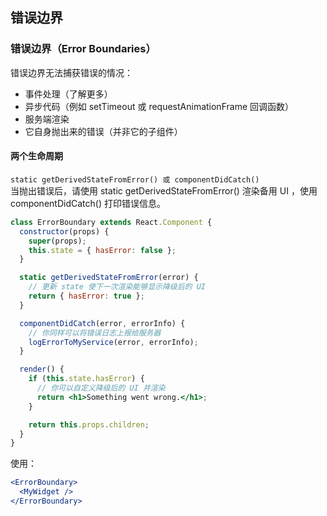 ## 错误边界

### 错误边界（Error Boundaries）

错误边界无法捕获错误的情况：
- 事件处理（了解更多）
- 异步代码（例如 setTimeout 或 requestAnimationFrame 回调函数）
- 服务端渲染
- 它自身抛出来的错误（并非它的子组件）

#### 两个生命周期             
`static getDerivedStateFromError() 或 componentDidCatch()`                           
当抛出错误后，请使用 static getDerivedStateFromError() 渲染备用 UI ，使用 componentDidCatch() 打印错误信息。                            
```jsx harmony
class ErrorBoundary extends React.Component {
  constructor(props) {
    super(props);
    this.state = { hasError: false };
  }

  static getDerivedStateFromError(error) {
    // 更新 state 使下一次渲染能够显示降级后的 UI
    return { hasError: true };
  }

  componentDidCatch(error, errorInfo) {
    // 你同样可以将错误日志上报给服务器
    logErrorToMyService(error, errorInfo);
  }

  render() {
    if (this.state.hasError) {
      // 你可以自定义降级后的 UI 并渲染
      return <h1>Something went wrong.</h1>;
    }

    return this.props.children; 
  }
}
```

使用：                     
```jsx harmony
<ErrorBoundary>
  <MyWidget />
</ErrorBoundary>
```

